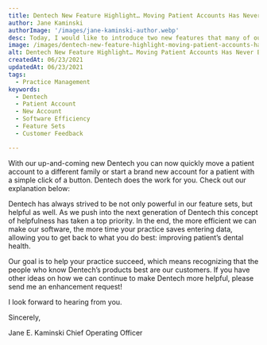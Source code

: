 ```yaml
---
title: Dentech New Feature Highlight… Moving Patient Accounts Has Never Been Easier
author: Jane Kaminski
authorImage: '/images/jane-kaminski-author.webp'
desc: Today, I would like to introduce two new features that many of our voice of customer participants have been very excited about. Relationships are ever-evolving, and sometimes that means patient accounts need to move around. Transferring patient accounts between families has been a somewhat complex process in the past.
image: /images/dentech-new-feature-highlight-moving-patient-accounts-has-never-been-easier.webp
alt: Dentech New Feature Highlight… Moving Patient Accounts Has Never Been Easier
createdAt: 06/23/2021
updatedAt: 06/23/2021
tags:
  - Practice Management
keywords:
  - Dentech
  - Patient Account
  - New Account
  - Software Efficiency
  - Feature Sets
  - Customer Feedback

---
```


With our up-and-coming new Dentech you can now quickly move a patient account to a different family or start a brand new account for a patient with a simple click of a button. Dentech does the work for you.  Check out our explanation below:

Dentech has always strived to be not only powerful in our feature sets, but helpful as well. As we push into the next generation of Dentech this concept of helpfulness has taken a top priority. In the end, the more efficient we can make our software, the more time your practice saves entering data, allowing you to get back to what you do best: improving patient’s dental health.

Our goal is to help your practice succeed, which means recognizing that the people who know Dentech’s products best are our customers. If you have other ideas on how we can continue to make Dentech more helpful, please send me an enhancement request!

I look forward to hearing from you.

Sincerely,

Jane E. Kaminski
Chief Operating Officer